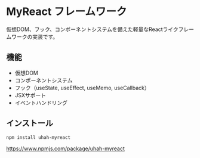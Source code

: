 # MyReact フレームワーク

仮想DOM、フック、コンポーネントシステムを備えた軽量なReactライクフレームワークの実装です。

## 機能

- 仮想DOM
- コンポーネントシステム
- フック（useState, useEffect, useMemo, useCallback）
- JSXサポート
- イベントハンドリング

## インストール

```bash
npm install uhah-myreact
```


https://www.npmjs.com/package/uhah-myreact